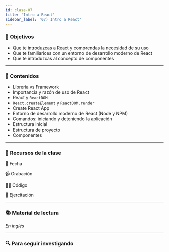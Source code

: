 ```yaml
---
id: clase-07
title: 'Intro a React'
sidebar_label: '07) Intro a React'
---
```


### 🏁 Objetivos

- Que te introduzcas a React y comprendas la necesidad de su uso
- Que te familiarices con un entorno de desarrollo moderno de React
- Que te introduzcas al concepto de componentes

---

### 📝 Contenidos

- Librería vs Framework
- Importancia y razón de uso de React
- React y `ReactDOM`
- `React.createElement` y `ReactDOM.render`
- Create React App
- Entorno de desarrollo moderno de React (Node y NPM)
- Comandos: iniciando y deteniendo la aplicación
- Estructura inicial
- Estructura de proyecto
- Componentes

---

### 🚀 Recursos de la clase

📆 Fecha

📹 Grabación

👩‍💻 Código

💪 Ejercitación

---

### 📚 Material de lectura

_En inglés_

---

### 🔍 Para seguir investigando
